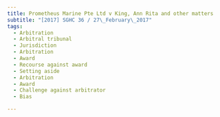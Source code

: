 ```yaml
---
title: Prometheus Marine Pte Ltd v King, Ann Rita and other matters 
subtitle: "[2017] SGHC 36 / 27\_February\_2017"
tags:
  - Arbitration
  - Arbitral tribunal
  - Jurisdiction
  - Arbitration
  - Award
  - Recourse against award
  - Setting aside
  - Arbitration
  - Award
  - Challenge against arbitrator
  - Bias

---
```


